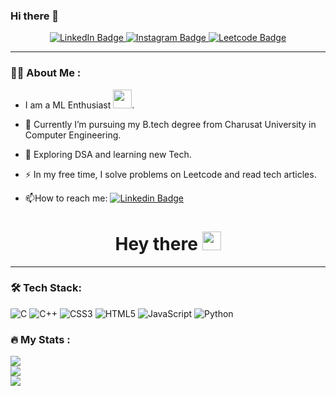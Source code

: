 ### Hi there 👋



<div id="badges" align="center">
  <a href="https://www.linkedin.com/in/pranav-savani-9762a021a/">
    <img src="https://img.shields.io/badge/LinkedIn-blue?style=for-the-badge&logo=linkedin&logoColor=white" alt="LinkedIn Badge" url="https://www.linkedin.com/in/pranav-savani-9762a021a/"/>
  </a>
  <a href="https://www.instagram.com/_.pranav._1507/">
    <img src="https://img.shields.io/badge/Instagram-red?style=for-the-badge&logo=instagram&logoColor=white" alt="Instagram Badge"/>
  </a>
 <a href="https://leetcode.com/pranavsavani1507/">
    <img src="https://img.shields.io/badge/dynamic/json?style=for-the-badge&labelColor=black&color=%23ffa116&label=Solved&query=solvedOverTotal&url=https%3A%2F%2Fleetcode-badge.vercel.app%2Fapi%2Fusers%2Fpranavsavani1507&logo=leetcode&logoColor=yellow" alt="Leetcode Badge"/>
  </a>

</div>

---

### :woman_technologist: About Me :

-  I am a ML Enthusiast <img src="https://media.giphy.com/media/WUlplcMpOCEmTGBtBW/giphy.gif" width="30">. 

- :telescope: Currently I’m pursuing my B.tech degree from Charusat University in Computer Engineering.

- :seedling: Exploring DSA and learning new Tech.

- :zap: In my free time, I solve problems on Leetcode and read tech articles.

- :mailbox:How to reach me: [![Linkedin Badge](https://img.shields.io/badge/-Pranav-blue?style=flat&logo=Linkedin&logoColor=white)](https://www.linkedin.com/in/pranav-savani-9762a021a/)


<h1  align="center">
  Hey there
  <img src="https://media.giphy.com/media/hvRJCLFzcasrR4ia7z/giphy.gif" width="30px"/>
</h1>




---

### :hammer_and_wrench: Tech Stack:

![C](https://img.shields.io/badge/c-%2300599C.svg?style=for-the-badge&logo=c&logoColor=white) ![C++](https://img.shields.io/badge/c++-%2300599C.svg?style=for-the-badge&logo=c%2B%2B&logoColor=white) ![CSS3](https://img.shields.io/badge/css3-%231572B6.svg?style=for-the-badge&logo=css3&logoColor=white) ![HTML5](https://img.shields.io/badge/html5-%23E34F26.svg?style=for-the-badge&logo=html5&logoColor=white) ![JavaScript](https://img.shields.io/badge/javascript-%23323330.svg?style=for-the-badge&logo=javascript&logoColor=%23F7DF1E) ![Python](https://img.shields.io/badge/python-3670A0?style=for-the-badge&logo=python&logoColor=ffdd54)

### :fire: My Stats :

![](https://github-readme-stats.vercel.app/api?username=pranav1517&theme=vision-friendly-dark&hide_border=false&include_all_commits=false&count_private=false)<br/>
![](https://github-readme-streak-stats.herokuapp.com/?user=pranav1517&theme=vision-friendly-dark&hide_border=false)<br/>
![](https://github-readme-stats.vercel.app/api/top-langs/?username=pranav1517&theme=vision-friendly-dark&hide_border=false&include_all_commits=false&count_private=false&layout=compact)
